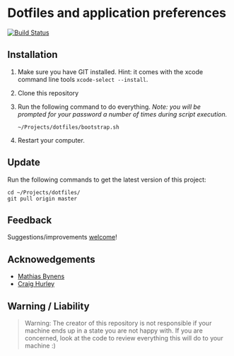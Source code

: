 # Dotfiles and application preferences

[![Build Status](https://travis-ci.org/ephimoff/dotfiles.svg?branch=master)](https://travis-ci.org/ephimoff/dotfiles)

## Installation

1. Make sure you have GIT installed. Hint: it comes with the xcode command line tools `xcode-select --install`.
1. Clone this repository

1. Run the following command to do everything. _Note: you will be prompted for your password a number of times during script execution._

   ```
   ~/Projects/dotfiles/bootstrap.sh
   ```

1. Restart your computer.

## Update

Run the following commands to get the latest version of this project:

```
cd ~/Projects/dotfiles/
git pull origin master
```

## Feedback

Suggestions/improvements [welcome](https://github.com/ephimoff/dotfiles/issues)!

## Acknowedgements

- [Mathias Bynens](https://github.com/mathiasbynens)
- [Craig Hurley](https://github.com/craighurley/dotfiles)

## Warning / Liability

> Warning: The creator of this repository is not responsible if your machine ends up in a state you are not happy with. If you are concerned, look at the code to review everything this will do to your machine :)
